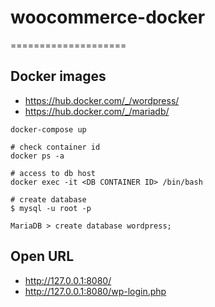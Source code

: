 # woocommerce-docker
====================

## Docker images
 - https://hub.docker.com/_/wordpress/
 - https://hub.docker.com/_/mariadb/

```
docker-compose up

# check container id
docker ps -a

# access to db host
docker exec -it <DB CONTAINER ID> /bin/bash

# create database
$ mysql -u root -p

MariaDB > create database wordpress;

```

## Open URL
 - http://127.0.0.1:8080/
 - http://127.0.0.1:8080/wp-login.php
